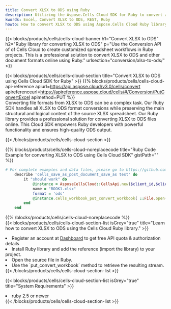 ```yaml
---
title: Convert XLSX to ODS using Ruby 
description: Utilizing the Aspose.Cells Cloud SDK for Ruby to convert a XLSX format file to a ODS format file. 
kwords: Excel, Convert XLSX to ODS, REST, Ruby
howto: How to convert XLSX to ODS using Aspose.Cells Cloud Ruby library.
---
```



{{< blocks/products/cells/cells-cloud-banner h1="Convert XLSX to ODS" h2="Ruby library for converting XLSX to ODS" p="Use the Conversion API of of Cells Cloud to create customized spreadsheet workflows in Ruby projects. This is a professional solution to convert XLSX to ODS and other document formats online using Ruby." urlsection="conversion/xlsx-to-ods/" >}}

{{< blocks/products/cells/cells-cloud-section  title="Convert XLSX to ODS using Cells Cloud SDK for Ruby" >}}
{{% blocks/products/cells/cells-cloud-api-reference  apiurl=https://api.aspose.cloud/v3.0/cells/convert  apireferenceurl=https://apireference.aspose.cloud/cells/#/Conversion/PutConvertExcel  apimethod=PUT %}}
<br/>
Converting file formats from XLSX to ODS can be a complex task. Our Ruby SDK handles all XLSX to ODS format conversions while preserving the main structural and logical content of the source XLSX spreadsheet. Our Ruby library provides a professional solution for converting XLSX to ODS files online. This Cloud SDK empowers Ruby developers with powerful functionality and ensures high-quality ODS output.

{{< /blocks/products/cells/cells-cloud-section >}}

{{% blocks/products/cells/cells-cloud-noreplacecode title="Ruby Code Example for converting XLSX to ODS using Cells Cloud SDK" gistPath="" %}}
 
```ruby
# For complete examples and data files, please go to https://github.com/aspose-cells-cloud/aspose-cells-cloud-ruby/
    describe 'cells_save_as_post_document_save_as test' do
        it "should work" do
            @instance = AsposeCellsCloud::CellsApi.new($client_id,$client_secret,"v3.0","https://api.aspose.cloud/")
            name = "BOOK1.xlsx"
            format = 'ods'
            @instance.cells_workbook_put_convert_workbook( ::File.open(File.expand_path("data/"+name),"r")  {|io| io.read(io.size) },{:format=>format})     
        end
    end
```
 
{{% /blocks/products/cells/cells-cloud-noreplacecode  %}}
<br/>
{{< blocks/products/cells/cells-cloud-section-list isGrey="true"  title="Learn how to convert XLSX to ODS using the Cells Cloud Ruby library." >}}
<li>Register an account at <a href="https://dashboard.aspose.cloud/">Dashboard</a> to get free API quota & authorization details</li>
<li>Install Ruby library and add the reference (import the library) to your project.</li>
<li>Open the source file in Ruby.</li>
<li>Use the `put_convert_workbook` method to retrieve the resulting stream.</li>
{{< /blocks/products/cells/cells-cloud-section-list >}}

{{< blocks/products/cells/cells-cloud-section-list isGrey="true"  title="System Requirements" >}}
<li>ruby 2.5 or newer</li>
{{< /blocks/products/cells/cells-cloud-section-list >}}
